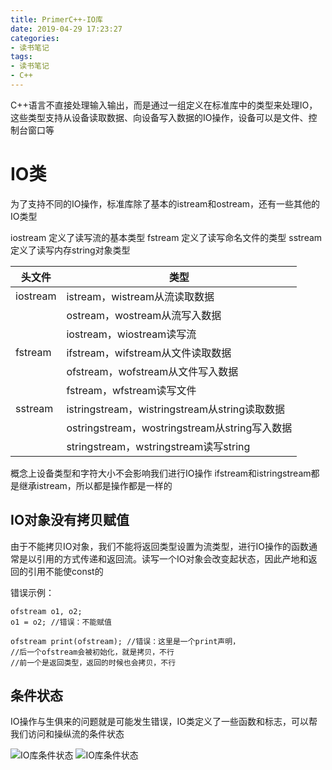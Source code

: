 ```yaml
---
title: PrimerC++-IO库
date: 2019-04-29 17:23:27
categories:
- 读书笔记
tags:
- 读书笔记
- C++
---
```


C++语言不直接处理输入输出，而是通过一组定义在标准库中的类型来处理IO，这些类型支持从设备读取数据、向设备写入数据的IO操作，设备可以是文件、控制台窗口等

# IO类

为了支持不同的IO操作，标准库除了基本的istream和ostream，还有一些其他的IO类型

iostream	定义了读写流的基本类型
fstream 	定义了读写命名文件的类型
sstream	定义了读写内存string对象类型

|	头文件	|	类型	|
|	---		|	---		|
| iostream|istream，wistream从流读取数据|
|			|ostream，wostream从流写入数据|
|			|iostream，wiostream读写流|
| fstream	|ifstream，wifstream从文件读取数据|
|			|ofstream，wofstream从文件写入数据|
|			|fstream，wfstream读写文件|
| sstream	|istringstream，wistringstream从string读取数据|
|			|ostringstream，wostringstream从string写入数据|
|			|stringstream，wstringstream读写string|

概念上设备类型和字符大小不会影响我们进行IO操作
ifstream和istringstream都是继承istream，所以都是操作都是一样的

## IO对象没有拷贝赋值

由于不能拷贝IO对象，我们不能将返回类型设置为流类型，进行IO操作的函数通常是以引用的方式传递和返回流。读写一个IO对象会改变起状态，因此产地和返回的引用不能使const的

错误示例：

```
ofstream o1, o2;
o1 = o2; //错误：不能赋值

ofstream print(ofstream); //错误：这里是一个print声明，
//后一个ofstream会被初始化，就是拷贝，不行
//前一个是返回类型，返回的时候也会拷贝，不行
```
## 条件状态

IO操作与生俱来的问题就是可能发生错误，IO类定义了一些函数和标志，可以帮我们访问和操纵流的条件状态

![IO库条件状态](//assets/images/20190429IO1.png)
![IO库条件状态](//assets/images/20190429IO2.png)